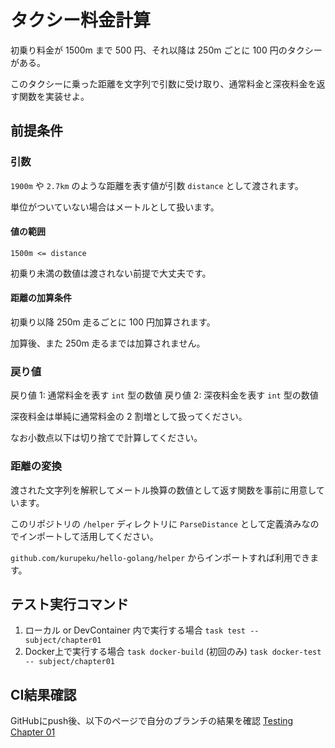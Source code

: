 # タクシー料金計算

初乗り料金が 1500m まで 500 円、それ以降は 250m ごとに 100 円のタクシーがある。

このタクシーに乗った距離を文字列で引数に受け取り、通常料金と深夜料金を返す関数を実装せよ。

## 前提条件

### 引数

`1900m` や `2.7km` のような距離を表す値が引数 `distance` として渡されます。

単位がついていない場合はメートルとして扱います。

#### 値の範囲

`1500m <= distance`

初乗り未満の数値は渡されない前提で大丈夫です。

#### 距離の加算条件

初乗り以降 250m 走るごとに 100 円加算されます。

加算後、また 250m 走るまでは加算されません。

### 戻り値

戻り値 1: 通常料金を表す `int` 型の数値
戻り値 2: 深夜料金を表す `int` 型の数値

深夜料金は単純に通常料金の 2 割増として扱ってください。

なお小数点以下は切り捨てで計算してください。

### 距離の変換

渡された文字列を解釈してメートル換算の数値として返す関数を事前に用意しています。

このリポジトリの `/helper` ディレクトリに `ParseDistance` として定義済みなのでインポートして活用してください。

`github.com/kurupeku/hello-golang/helper` からインポートすれば利用できます。

## テスト実行コマンド

1. ローカル or DevContainer 内で実行する場合
`task test -- subject/chapter01`
1. Docker上で実行する場合
`task docker-build` (初回のみ)
`task docker-test -- subject/chapter01`

## CI結果確認

GitHubにpush後、以下のページで自分のブランチの結果を確認
[Testing Chapter 01](https://github.com/kurupeku/hello-golang/actions/workflows/chapter01_test.yml)
